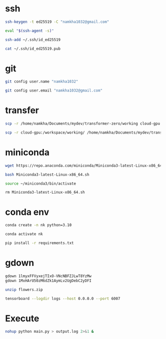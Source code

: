 # ssh
```sh
ssh-keygen -t ed25519 -C "namkha1032@gmail.com"
```
```sh
eval "$(ssh-agent -s)"
```
```sh
ssh-add ~/.ssh/id_ed25519
```
```sh
cat ~/.ssh/id_ed25519.pub
```

# git
```sh
git config user.name "namkha1032"
```
```sh
git config user.email "namkha1032@gmail.com"
```

# transfer
```sh
scp -r /home/namkha/Documents/mydev/transformer-zero/working cloud-gpu:/workspace/
```
```sh
scp -r cloud-gpu:/workspace/working/ /home/namkha/Documents/mydev/transformer-zero/
```

# miniconda
```sh
wget https://repo.anaconda.com/miniconda/Miniconda3-latest-Linux-x86_64.sh
```
```sh
bash Miniconda3-latest-Linux-x86_64.sh
```
```sh
source ~/miniconda3/bin/activate
```
```
rm Miniconda3-latest-Linux-x86_64.sh
```
# conda env
```sh
conda create -n nk python=3.10
```
```sh
conda activate nk
```
```sh
pip install -r requirements.txt
```
# gdown
```sh
gdown 1lmyxFFVyxejTIxO-VNcNBFZJLwT8YzMw
gdown 1MxHArU50zM6dZk1AymLv2UgDebC2yDFI
```
```sh
unzip flowers.zip
```
```sh
tensorboard --logdir logs --host 0.0.0.0 --port 6007
```

# Execute
```sh
nohup python main.py > output.log 2>&1 &
```
